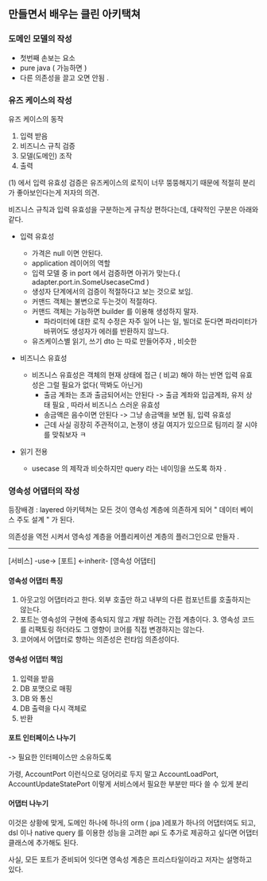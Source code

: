 ## 만들면서 배우는 클린 아키택쳐


### 도메인 모델의 작성

- 첫번째 손보는 요소 
- pure java ( 가능하면 )
- 다른 의존성을 끌고 오면 안됨 .

### 유즈 케이스의 작성

유즈 케이스의 동작 

1. 입력 받음
2. 비즈니스 규칙 검증
3. 모델(도메인) 조작
4. 출력

(1) 에서 입력 유효성 검증은 유즈케이스의 로직이 너무 뚱뚱해지기 때문에 적절히 분리가 좋아보인다는게 저자의 의견.

비즈니스 규칙과 입력 유효성을 구분하는게 규칙상 편하다는데, 대략적인 구분은 아래와 같다.


- 입력 유효성 
  - 가격은 null 이면 안된다.
  - application 레이어의 역할 
  - 입력 모델 중  in port 에서 검증하면 아귀가 맞는다.( adapter.port.in.SomeUsecaseCmd )
  - 생성자 단계에서의 검증이 적절하다고 보는 것으로 보임.
  - 커맨드 객체는 불변으로 두는것이 적절하다.
  - 커맨드 객체는 가능하면 builder 를 이용해 생성하지 말자.
    - 파라미터에 대한 로직 수정은 자주 일어 나는 일, 빌더로 둔다면 파라미터가 바뀌어도 생성자가 에러를 반환하지 않느다.
  - 유즈케이스별 읽기, 쓰기 dto 는 따로 만들어주자 , 비슷한 
  
- 비즈니스 유효성
  - 비즈니스 유효성은 객체의 현재 상태에 접근 ( 비교) 해야 하는 반면 입력 유효성은 그럴 필요가 없다( 딱봐도 아닌거)
    - 출금 계좌는 초과 출금되어서는 안된다 -> 출금 계좌와 입금계좌, 유저 상태 필요 , 따라서 비즈니스 스러운 유효성
    - 송금액은 음수이면 안된다 -> 그냥 송금액을 보면 됨, 입력 유효성
    - 근데 사실 굉장히 주관적이고, 논쟁이 생길 여지가 있으므로 팀끼리 잘 시야를 맞춰보자 ㅋ


- 읽기 전용 
  - usecase 의 제작과 비슷하지만 query 라는 네이밍을 쓰도록 하자 .



### 영속성 어댑터의 작성 

등장배경 : layered 아키텍쳐는 모든 것이 영속성 계층에 의존하게 되어 " 데이터 베이스 주도 설계 " 가 된다.

의존성을 역전 시켜서 영속성 계층을 어플리케이션 계층의 플러그인으로 만들자 .

---

[서비스] -use-> [포트] <-inherit- [영속성 어댑터]

#### 영속성 어댑터 특징 

1. 아웃고잉 어댑터라고 한다. 외부 호출만 하고 내부의 다른 컴포넌트를 호출하지는 않는다.
2. 포트는 영속성의 구현에 종속되지 않고 개발 하려는 간접 계층이다.
   3. 영속성 코드를 리팩토링 하더라도 그 영향이 코어를 직접 변경하지는 않는다.
4. 코어에서 어댑터로 향하는 의존성은 런타임 의존성이다. 


#### 영속성 어댑터 책임 

1. 입력을 받음
2. DB 포맷으로 매핑
3. DB 와 통신
4. DB 출력을 다시 객체로
5. 반환

#### 포트 인터페이스 나누기
-> 필요한 인터페이스만 소유하도록 

가령, AccountPort 이런식으로 덩어리로 두지 말고
AccountLoadPort, AccountUpdateStatePort 이렇게 서비스에서 필요한 부분만 따다 쓸 수 있게 분리

#### 어댑터 나누기

이것은 상황에 맞게, 도메인 하나에 하나의 orm ( jpa )레포가 하나의 어댑터여도 되고,
dsl 이나 native query 를 이용한 성능을 고려한 api 도 추가로 제공하고 싶다면 어댑터 클래스에 추가해도 된다. 

사실, 모든 포트가 준비되어 잇다면 영속성 계층은 프리스타일이라고 저자는 설명하고 있다.